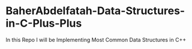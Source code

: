 # BaherAbdelfatah-Data-Structures-in-C-Plus-Plus
In this Repo I will be Implementing Most Common Data Structures in C++
